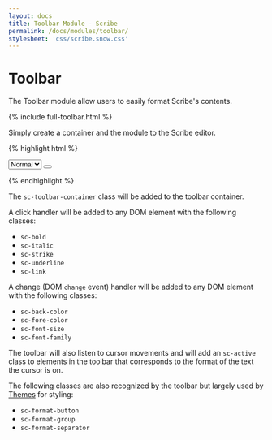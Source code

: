 ```yaml
---
layout: docs
title: Toolbar Module - Scribe
permalink: /docs/modules/toolbar/
stylesheet: 'css/scribe.snow.css'
---
```


# Toolbar

The Toolbar module allow users to easily format Scribe's contents.

<div class='scribe-wrapper'>
  <div id='toolbar-toolbar'>
  {% include full-toolbar.html %}
  </div>
  <div id='toolbar-editor'></div>
</div>
<script src="/js/scribe.js"></script>
<script>
  var editor = new Scribe('#toolbar-editor', {
    modules: {
      toolbar: { container: '#toolbar-toolbar' }
    },
    theme: 'snow'
  });
</script>

Simply create a container and the module to the Scribe editor.

{% highlight html %}
<!-- Create toolbar container -->
<div id="toolbar">
  <!-- Add font size dropdown -->
  <select class="sc-font-size">
    <option value="small">Small</option>
    <option value="normal" selected>Normal</option>
    <option value="large">Large</option>
    <option value="huge">Huge</option>
  </select>
  <!-- Add a bold button -->
  <button class="sc-bold"></button>
</div>
<div id="editor"></div>

<!-- Initialize editor and toolbar -->
<script>
  var editor = new Scribe('#editor');
  editor.addModule('toolbar', {
    container: '#toolbar'     // Selector for toolbar container
  });
</script>
{% endhighlight %}

The `sc-toolbar-container` class will be added to the toolbar container.

A click handler will be added to any DOM element with the following classes:

- `sc-bold`
- `sc-italic`
- `sc-strike`
- `sc-underline`
- `sc-link`

A change (DOM `change` event) handler will be added to any DOM element with the following classes:

- `sc-back-color`
- `sc-fore-color`
- `sc-font-size`
- `sc-font-family`

The toolbar will also listen to cursor movements and will add an `sc-active` class to elements in the toolbar that corresponds to the format of the text the cursor is on.

The following classes are also recognized by the toolbar but largely used by [Themes](/docs/themes/) for styling:

- `sc-format-button`
- `sc-format-group`
- `sc-format-separator`
